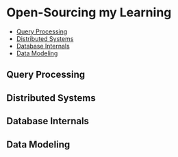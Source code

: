 # Open-Sourcing my Learning

- [Query Processing](#query-processing)
- [Distributed Systems](#distributed-systems)
- [Database Internals](#database-internals)
- [Data Modeling](#data-modeling)

## Query Processing

## Distributed Systems

## Database Internals

## Data Modeling
